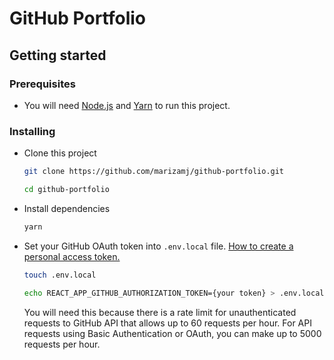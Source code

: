 # GitHub Portfolio

## Getting started

### Prerequisites

* You will need [Node.js](https://nodejs.org/en/) and [Yarn](https://yarnpkg.com/en/) to run this project.

### Installing

* Clone this project

  ```bash
  git clone https://github.com/marizamj/github-portfolio.git
  
  cd github-portfolio
  ```

* Install dependencies

  ```bash
  yarn
  ```
  
* Set your GitHub OAuth token into `.env.local` file. [How to create a personal access token.](https://help.github.com/articles/creating-a-personal-access-token-for-the-command-line/) 

  ```bash
  touch .env.local
  
  echo REACT_APP_GITHUB_AUTHORIZATION_TOKEN={your token} > .env.local
  ```
  
    You will need this because there is a rate limit for unauthenticated requests to GitHub API that allows up to 60 requests per hour. For API requests using Basic Authentication or OAuth, you can make up to 5000 requests per hour.
